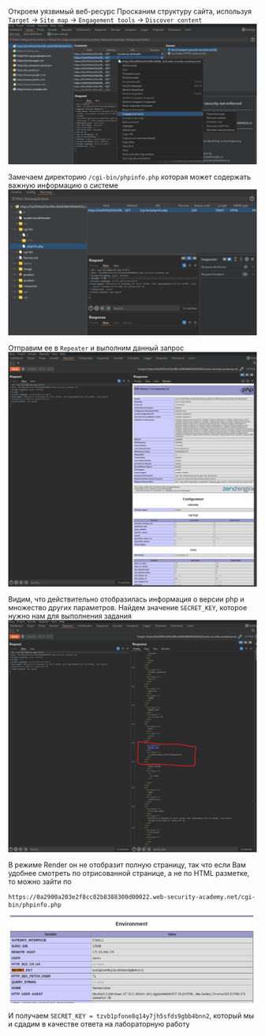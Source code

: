 Откроем уязвимый веб-ресурс
Просканим структуру сайта, используя `Target` -> `Site map` -> `Engagement tools` -> `Discover content`
![img](https://github.com/adyatlove/PortSwiggerAcademy/blob/main/6.%20Information%20disclosure%20vulnerabilities/2.%20Information%20disclosure%20on%20debug%20page/pics%20for%20walktrough/1.png)

Замечаем директорию `/cgi-bin/phpinfo.php` которая может содержать важную информацию о системе
![img](https://github.com/adyatlove/PortSwiggerAcademy/blob/main/6.%20Information%20disclosure%20vulnerabilities/2.%20Information%20disclosure%20on%20debug%20page/pics%20for%20walktrough/2.png)

Отправим ее в `Repeater` и выполним данный запрос
![img](https://github.com/adyatlove/PortSwiggerAcademy/blob/main/6.%20Information%20disclosure%20vulnerabilities/2.%20Information%20disclosure%20on%20debug%20page/pics%20for%20walktrough/3.png)

Видим, что действительно отобразилась информация о версии php и множество других параметров. Найдем значение `SECRET_KEY`, которое нужно нам для выполнения задания
![img](https://github.com/adyatlove/PortSwiggerAcademy/blob/main/6.%20Information%20disclosure%20vulnerabilities/2.%20Information%20disclosure%20on%20debug%20page/pics%20for%20walktrough/4.png)

В режиме Render он не отобразит полную страницу, так что если Вам удобнее смотреть по отрисованной странице, а не по HTML разметке, то можно зайти по 
```
https://0a2900a203e2f8cc82b8388300d00022.web-security-academy.net/cgi-bin/phpinfo.php

```
![img](https://github.com/adyatlove/PortSwiggerAcademy/blob/main/6.%20Information%20disclosure%20vulnerabilities/2.%20Information%20disclosure%20on%20debug%20page/pics%20for%20walktrough/5.png)

И получаем `SECRET_KEY = tzvb1pfone8q14y7jh5sfds9gbb4bnn2`, который мы и сдадим в качестве ответа на лабораторную работу
